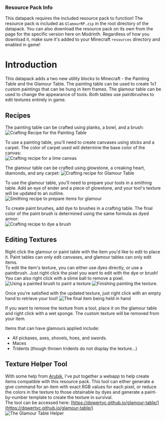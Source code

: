 ### Resource Pack Info
This datapack requires the included resource pack to function! The resource pack is included as `GlamourRP.zip` in the root directory of the datapack. You can also download the resource pack on its own from the page for the specific version here on Modrinth. Regardless of how you download it, make sure it's added to your Minecraft `resources` directory and enabled in game!

# Introduction
This datapack adds a two new utility blocks to Minecraft - the Painting Table and the Glamour Table.
The painting table can be used to create 1x1 custom paintings that can be hung in item frames.
The glamour table can be used to change the appearance of tools.
Both tables use paintbrushes to edit textures entirely in game.

## Recipes
The painting table can be crafted using planks, a bowl, and a brush:  
![Crafting Recipe for the Painting Table](https://cdn.modrinth.com/data/cached_images/89c3a9530d370b0088ba455a172cde5751d852a8.png)

To use a painting table, you'll need to create canvases using sticks and a carpet. The color of carpet used will determine the base color of the canvas:  
![Crafting recipe for a lime canvas](https://cdn.modrinth.com/data/cached_images/35412102562cdf234735dd9b1499c20bef7443ad.png)

The glamour table can be crafted using glowstone, a creaking heart, diamonds, and any carpet:
![Crafting recipe for Glamour Table](https://cdn.modrinth.com/data/cached_images/7b3c5a40b959bb45870668efeee054db8e5c3818.png)

To use the glamour table, you'll need to prepare your tools in a smithing table. Add an eye of ender and a piece of glowstone, and your tool's texture will be updated to an outline.  
![Smithing recipe to prepare items for glamour](https://cdn.modrinth.com/data/cached_images/a93140f0f3a3acefb7b8f62e5952eb8c4e9c487f.png)

To create paint brushes, add dye to brushes in a crafting table. The final color of the paint brush is determined using the same formula as dyed armor:  
![Crafting recipe to dye a brush](https://cdn.modrinth.com/data/cached_images/28a524a0ba89bb5d83ad615c5eb5df55e3c3297e.png)

## Editing Textures
Right click the glamour or paint table with the item you'd like to edit to place it. Paint tables can only edit canvases, and glamour tables can only edit items.  
To edit the item's texture, you can either use dyes directly, or use a paintbrush. Just right click the pixel you want to edit with the dye or brush! You can also right click with a slime ball to remove a pixel.  
![Using a painted brush to paint a texture](https://cdn.modrinth.com/data/cached_images/9a2f7070f5371dd58ec0bece608731c1be53756d.png)
![Finishing painting the texture.](https://cdn.modrinth.com/data/cached_images/59784fcd307e6d83999a397440a213650d5f3ede.png)

Once you're satisfied with the updated texture, just right click with an empty hand to retrieve your tool!
![The final item being held in hand](https://cdn.modrinth.com/data/cached_images/9358f9a42dda070a9639fec515f3697d0265f39e.png)

If you want to remove the texture from a tool, place it on the glamour table and right click with a wet sponge. The custom texture will be removed from your item.

Items that can have glamours applied include: 
- All pickaxes, axes, shovels, hoes, and swords.
- Maces
- Tridents (though thrown tridents do not display the texture...)

## Texture Helper Tool
With some help from [Arubik](https://github.com/ArubikU), I've put together a webapp to help create items compatible with this resource pack. This tool can either generate a give command for an item with exact RGB values for each pixel, or reduce the colors in the texture to those obtainable by dyes and generate a paint-by-number template to create the texture in survival.  
The tool can be accessed here: [https://dqwertyc.github.io/glamour-table/](https://dqwertyc.github.io/glamour-table/)  
![The Glamour Table Helper ](https://cdn.modrinth.com/data/cached_images/5700baf52f86afadc0f6238cbf74b64f5966b04a.png)
